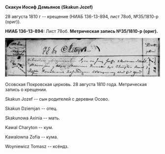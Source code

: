 **Скакун Иосиф Демьянов (Skakun Jozef)**

28 августа 1810 г -- крещение (НИАБ 136-13-894, лист 78об, №35/1810-р
(ориг)).

**НИАБ 136-13-894:** Лист 78об. **Метрическая запись №35/1810-р
(ориг).**

![](./media/251dfb1ca27c2a9348a4dd2fe708a7bceaf54b5a.png)

Осовская Покровская церковь. 28 августа 1810 года. Метрическая запись о
крещении.

Skakun Jozef -- сын родителей с деревни Осовo.

Skakun Dziemjan -- отец.

Skakunowa Axinia -- мать.

Kawal Charyton -- кум.

Kawalowna Zofia -- кума.

Woyniewicz Tomasz -- ксёндз.
